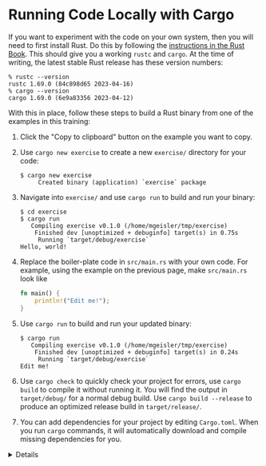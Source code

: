# Running Code Locally with Cargo

If you want to experiment with the code on your own system, then you will need
to first install Rust. Do this by following the [instructions in the Rust
Book][1]. This should give you a working `rustc` and `cargo`. At the time of
writing, the latest stable Rust release has these version numbers:

```shell
% rustc --version
rustc 1.69.0 (84c898d65 2023-04-16)
% cargo --version
cargo 1.69.0 (6e9a83356 2023-04-12)
```

With this in place, follow these steps to build a Rust binary from one
of the examples in this training:

1. Click the "Copy to clipboard" button on the example you want to copy.

2. Use `cargo new exercise` to create a new `exercise/` directory for your code:

    ```shell
    $ cargo new exercise
         Created binary (application) `exercise` package
    ```

3. Navigate into `exercise/` and use `cargo run` to build and run your binary:

    ```shell
    $ cd exercise
    $ cargo run
       Compiling exercise v0.1.0 (/home/mgeisler/tmp/exercise)
        Finished dev [unoptimized + debuginfo] target(s) in 0.75s
         Running `target/debug/exercise`
    Hello, world!
    ```

4. Replace the boiler-plate code in `src/main.rs` with your own code. For
   example, using the example on the previous page, make `src/main.rs` look like

    ```rust
    fn main() {
        println!("Edit me!");
    }
    ```

5. Use `cargo run` to build and run your updated binary:

    ```shell
    $ cargo run
       Compiling exercise v0.1.0 (/home/mgeisler/tmp/exercise)
        Finished dev [unoptimized + debuginfo] target(s) in 0.24s
         Running `target/debug/exercise`
    Edit me!
    ```

6. Use `cargo check` to quickly check your project for errors, use `cargo build`
   to compile it without running it. You will find the output in `target/debug/`
   for a normal debug build. Use `cargo build --release` to produce an optimized
   release build in `target/release/`.

7. You can add dependencies for your project by editing `Cargo.toml`. When you
   run `cargo` commands, it will automatically download and compile missing
   dependencies for you.

[1]: https://doc.rust-lang.org/book/ch01-01-installation.html

<details>

Try to encourage the class participants to install Cargo and use a
local editor. It will make their life easier since they will have a
normal development environment.

</details>
